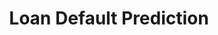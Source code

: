 ---
title: "Loan Default Prediction"
excerpt: "For the final project of my Data Science in Finance course, I created a harness that was capable of cleaning over 1MM rows of real-world loan data and predicting the probability of default for new applicants. After much research into loan prediction modeling and experimental model comparison, I determined that an XGBoost model would have the best performance for the task. After evaluating all student's projects in a 'horserace,' my project was selected as a top 4 performer. <br/>
<img src='/images/default_project.JPG' alt='Loan Default Project' width='500' height='500'>"
collection: portfolio
---